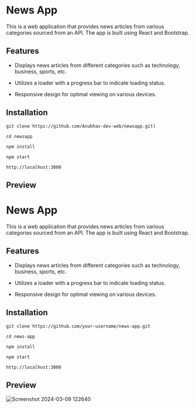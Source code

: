# News App

<p>This is a web application that provides news articles from various categories sourced from an API. The app is built using React and Bootstrap.</p>

## Features

* Displays news articles from different categories such as technology, business, sports, etc.

* Utilizes a loader with a progress bar to indicate loading status.

* Responsive design for optimal viewing on various devices.

## Installation

```
git clone https://github.com/Anubhav-dev-web/newsapp.git)

cd newsapp

npm install

npm start

http://localhost:3000

```

## Preview 

# News App

<p>This is a web application that provides news articles from various categories sourced from an API. The app is built using React and Bootstrap.</p>

## Features

* Displays news articles from different categories such as technology, business, sports, etc.

* Utilizes a loader with a progress bar to indicate loading status.

* Responsive design for optimal viewing on various devices.

## Installation

```
git clone https://github.com/your-username/news-app.git

cd news-app

npm install

npm start

http://localhost:3000

```

## Preview 
![Screenshot 2024-03-09 122640](https://github.com/Anubhav-dev-web/newsapp/assets/80172002/b0cdd972-ab72-4ba7-ad09-26af8d75aa12)



